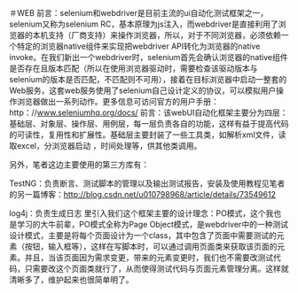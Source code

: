 ＃WEB
前言：selenium和webdriver是目前主流的ui自动化测试框架之一，selenium又称为selenium RC，基本原理为js注入，而webdriver是直接利用了浏览器的本机支持（厂商支持）来操作浏览器，所以，对于不同浏览器，必须依赖一个特定的浏览器native组件来实现把webdriver API转化为浏览器的native invoke。在我们新出一个webdriver时，selenium首先会确认浏览器的native组件是否存在且版本匹配（所以在使用浏览器驱动时，需要检查该驱动版本与selenium的版本是否匹配，不匹配则不可用），接着在目标浏览器中启动一整套的Web服务，这套web服务使用了selenium自己设计定义的协议，可以模拟用户操作浏览器做出一系列动作。更多信息可访问官方的用户手册：http：//www.seleniumhq.org/docs/
前言：该webUI自动化框架主要分为四层：基础层、对象层、操作层、用例层，每一层负责各自的功能，这样有益于提高代码的可读性，复用性和扩展性。基础层主要封装了一些工具类，如解析xml文件，读取excel，分浏览器启动
，时间处理等，供其他类调用。


另外，笔者这边主要使用的第三方库有：

TestNG：负责断言、测试脚本的管理以及输出测试报告，安装及使用教程见笔者的另一篇博客：http://blog.csdn.net/u010798968/article/details/73549612

log4j：负责生成日志
里引入我们这个框架主要的设计理念：PO模式，这个我也是学习的大牛前辈，PO模式全称为Page Object模式，是webdriver中的一种测试设计模式，主要是将每个页面设计为一个class，其中包含了页面中需要测试的元素（按钮，输入框等），这样在写脚本时，可以通过调用页面类来获取该页面的元素。并且，当该页面因为需求变更，带来的元素变更时，我们也不需要改测试代码，只需要改这个页面类就行了，从而使得测试代码与页面元素管理分离。这样就清晰多了，维护起来也很简单明了。
